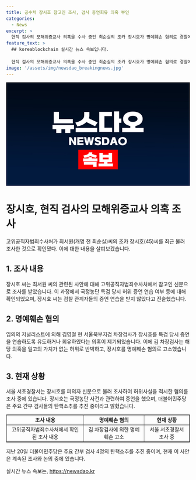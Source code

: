 ```yaml
---
title: 공수처 장시호 참고인 조사, 검사 증언회유 의혹 부인
categories:
  - News
excerpt: >
  현직 검사의 모해위증교사 의혹을 수사 중인 최순실의 조카 장시호가 명예훼손 혐의로 경찰에 고소당해 조사를 받았다. 장시호는 국정농단 특검 파견 당시 김영철 차장검사에게 회유나 증언 연습을 받았다는 의혹을 받고 있으며, 허위사실을 퍼뜨린 혐의를 인정했다. 이에 민주당은 주요 간부 검사 4명의 탄핵 소추를 추진 중이며, 김 차장검사 또한 관련 대상으로 포함될 것으로 전해졌다.
feature_text: >
  ## koreablockchain 실시간 뉴스 속보입니다.

  현직 검사의 모해위증교사 의혹을 수사 중인 최순실의 조카 장시호가 명예훼손 혐의로 경찰에 고소당해 조사를 받았다. 장시호는 국정농단 특검 파견 당시 김영철 차장검사에게 회유나 증언 연습을 받았다는 의혹을 받고 있으며, 허위사실을 퍼뜨린 혐의를 인정했다. 이에 민주당은 주요 간부 검사 4명의 탄핵 소추를 추진 중이며, 김 차장검사 또한 관련 대상으로 포함될 것으로 전해졌다.
image: '/assets/img/newsdao_breakingnews.jpg'
---
```


<p><img src="/assets/img/newsdao_breakingnews.jpg" alt="koreablockchain 속보" /></p>

<h1>장시호, 현직 검사의 모해위증교사 의혹 조사</h1>

<p data-ke-size="size16">고위공직자범죄수사처가 최서원(개명 전 최순실)씨의 조카 장시호(45)씨를 최근 불러 조사한 것으로 확인됐다. 이에 대한 내용을 살펴보겠습니다.</p>

<h2 data-ke-size="size26">1. 조사 내용</h2>

<p data-ke-size="size16">장시호 씨는 최서원 씨의 관련된 사안에 대해 고위공직자범죄수사처에서 참고인 신분으로 조사를 받았습니다. 이 과정에서 국정농단 특검 당시 허위 증언 연습 여부 등에 대해 확인되었으며, 장시호 씨는 검찰 관계자들의 증언 연습을 받지 않았다고 진술했습니다.</p>

<h2 data-ke-size="size26">2. 명예훼손 혐의</h2>

<p data-ke-size="size16">임의의 저널리스트에 의해 김영철 현 서울북부지검 차장검사가 장시호를 특검 당시 증언을 연습하도록 유도하거나 회유하였다는 의혹이 제기되었습니다. 이에 김 차장검사는 해당 의혹을 일고의 가치가 없는 허위로 반박하고, 장시호를 명예훼손 혐의로 고소했습니다.</p>

<h2 data-ke-size="size26">3. 현재 상황</h2>

<p data-ke-size="size16">서울 서초경찰서는 장시호를 피의자 신분으로 불러 조사하여 허위사실을 적시한 혐의를 조사 중에 있습니다. 장시호는 국정농단 사건과 관련하여 증언을 했으며, 더불어민주당은 주요 간부 검사들의 탄핵소추를 추진 중이라고 밝혔습니다.</p>

<table style="width: 100%;" border="1">
<tbody>
<tr>
<td style="text-align: center; height: 17px;"><b>조사 내용</b></td>
<td style="text-align: center; height: 17px;"><b>명예훼손 혐의</b></td>
<td style="text-align: center; height: 17px;"><b>현재 상황</b></td>
</tr>
<tr>
<td style="text-align: center; height: 17px;">고위공직자범죄수사처에서 확인된 조사 내용</td>
<td style="text-align: center; height: 17px;">김 차장검사에 의한 명예훼손 고소</td>
<td style="text-align: center; height: 17px;">서울 서초경찰서 조사 중</td>
</tr>
</tbody>
</table>

<p data-ke-size="size16">지난 20일 더불어민주당은 주요 간부 검사 4명의 탄핵소추를 추진 중이며, 현재 이 사안은 계속된 조사와 논의 중에 있습니다.</p>
실시간 뉴스 속보는, <a href="https://newsdao.kr" rel="dofollow">https://newsdao.kr</a>


